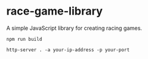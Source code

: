 # race-game-library
A simple JavaScript library for creating racing games.


```
npm run build
```

```
http-server . -a your-ip-address -p your-port
```
